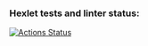### Hexlet tests and linter status:
[![Actions Status](https://github.com/BasilDean/layout-designer-project-56/actions/workflows/hexlet-check.yml/badge.svg)](https://github.com/BasilDean/layout-designer-project-56/actions)